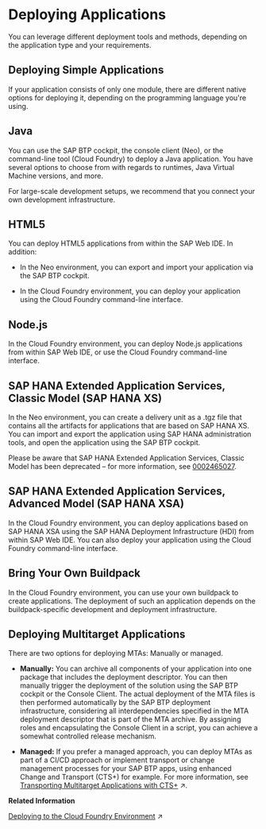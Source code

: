 <!-- loio866ab13d5f8e48cdaac6d70e55e76e09 -->

# Deploying Applications

You can leverage different deployment tools and methods, depending on the application type and your requirements.

 <a name="loioe3b003d6734d4f41a069324f8ed6ea27"/>

<!-- loioe3b003d6734d4f41a069324f8ed6ea27 -->

## Deploying Simple Applications

If your application consists of only one module, there are different native options for deploying it, depending on the programming language you're using.



<a name="loioe3b003d6734d4f41a069324f8ed6ea27__section_zzq_scx_m2b"/>

## Java

You can use the SAP BTP cockpit, the console client \(Neo\), or the command-line tool \(Cloud Foundry\) to deploy a Java application. You have several options to choose from with regards to runtimes, Java Virtual Machine versions, and more.

For large-scale development setups, we recommend that you connect your own development infrastructure.



<a name="loioe3b003d6734d4f41a069324f8ed6ea27__section_alw_qfx_m2b"/>

## HTML5

You can deploy HTML5 applications from within the SAP Web IDE. In addition:

-   In the Neo environment, you can export and import your application via the SAP BTP cockpit.

-   In the Cloud Foundry environment, you can deploy your application using the Cloud Foundry command-line interface.




<a name="loioe3b003d6734d4f41a069324f8ed6ea27__section_jpb_xfx_m2b"/>

## Node.js

In the Cloud Foundry environment, you can deploy Node.js applications from within SAP Web IDE, or use the Cloud Foundry command-line interface.



<a name="loioe3b003d6734d4f41a069324f8ed6ea27__section_pd1_3hx_m2b"/>

## SAP HANA Extended Application Services, Classic Model \(SAP HANA XS\)

In the Neo environment, you can create a delivery unit as a .tgz file that contains all the artifacts for applications that are based on SAP HANA XS. You can import and export the application using SAP HANA administration tools, and open the application using the SAP BTP cockpit.

Please be aware that SAP HANA Extended Application Services, Classic Model has been deprecated – for more information, see [0002465027](https://launchpad.support.sap.com/#/notes/0002465027).



<a name="loioe3b003d6734d4f41a069324f8ed6ea27__section_sqp_vhx_m2b"/>

## SAP HANA Extended Application Services, Advanced Model \(SAP HANA XSA\)

In the Cloud Foundry environment, you can deploy applications based on SAP HANA XSA using the SAP HANA Deployment Infrastructure \(HDI\) from within SAP Web IDE. You can also deploy your application using the Cloud Foundry command-line interface.



<a name="loioe3b003d6734d4f41a069324f8ed6ea27__section_h15_d3x_m2b"/>

## Bring Your Own Buildpack

In the Cloud Foundry environment, you can use your own buildpack to create applications. The deployment of such an application depends on the buildpack-specific development and deployment infrastructure.

 <a name="loio47e40d941149489299af4d15a6064465"/>

<!-- loio47e40d941149489299af4d15a6064465 -->

## Deploying Multitarget Applications

There are two options for deploying MTAs: Manually or managed.

-   **Manually:** You can archive all components of your application into one package that includes the deployment descriptor. You can then manually trigger the deployment of the solution using the SAP BTP cockpit or the Console Client. The actual deployment of the MTA files is then performed automatically by the SAP BTP deployment infrastructure, considering all interdependencies specified in the MTA deployment descriptor that is part of the MTA archive. By assigning roles and encapsulating the Console Client in a script, you can achieve a somewhat controlled release mechanism.

-   **Managed:** If you prefer a managed approach, you can deploy MTAs as part of a CI/CD approach or implement transport or change management processes for your SAP BTP apps, using enhanced Change and Transport \(CTS+\) for example. For more information, see [Transporting Multitarget Applications with CTS+](https://help.sap.com/viewer/ea72206b834e4ace9cd834feed6c0e09/Cloud/en-US/f598f69a9be347029b7e5e7205fc7d1f.html "You can enable transport of SAP BTP applications and application content that is available as Multitarget Applications (MTA) using the Enhanced Change and Transport System (CTS+).") :arrow_upper_right:.

**Related Information**  


[Deploying to the Cloud Foundry Environment](https://help.sap.com/viewer/65de2977205c403bbc107264b8eccf4b/Validation/en-US/2a21055cc94b4a528a820f73e6fa7d69.html "Get an overview of available deployment options.") :arrow_upper_right:

